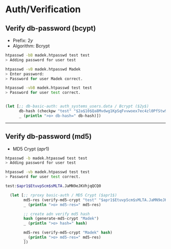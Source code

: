 # Auth/Verification

Verify db-password (bcypt)
--

- Prefix: $2y$
- Algorithm: Bcrypt

```bash
htpasswd -bB madek.htpasswd test test             
> Adding password for user test

htpasswd -vB madek.htpasswd Madek      
> Enter password:
> Password for user Madek correct.

htpasswd -vbB madek.htpasswd test test
> Password for user test correct.
```

```clojure

(let [;; db-basic-auth: auth_systems_users.data / Bcrypt ($2y$)
      db-hash (checkpw "test" "$2a$10$Qa8Mvdwg1KpSqFvvwoex7ec4zl0PfStw9SrMIy8S5g9/P37XDssEG")
      _ (println ">o> db-hash=" db-hash)])
```


---


Verify db-password (md5)
--
- MD5 Crypt ($apr1$)
```bash
htpasswd -b madek.htpasswd test test
> Adding password for user test

htpasswd -vb madek.htpasswd test test  
> Password for user test correct.

test:$apr1$EtuvpScm$sMLTA.JaMN9eJKVhjqQCQ0
```

```clojure
  (let [;; rproxy basic-auth / MD5 Crypt ($apr1$)
        md5-res (verify-md5-crypt "test" "$apr1$EtuvpScm$sMLTA.JaMN9eJKVhjqQCQ0")
        _ (println ">o> md5-res=" md5-res)

        ;; create adn verify md5 hash
        hash (generate-md5-crypt "Madek")
        _ (println ">o> hash=" hash)

        md5-res (verify-md5-crypt "Madek" hash)
        _ (println ">o> md5-res=" md5-res)
        ])
```